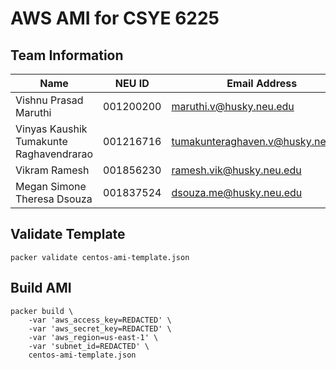 # AWS AMI for CSYE 6225

## Team Information

| Name | NEU ID | Email Address |
| --- | --- | --- |
| Vishnu Prasad Maruthi|001200200 |maruthi.v@husky.neu.edu |
| Vinyas Kaushik Tumakunte Raghavendrarao|001216716|tumakunteraghaven.v@husky.neu.edu|
| Vikram Ramesh|001856230|ramesh.vik@husky.neu.edu|
| Megan Simone Theresa Dsouza|001837524|dsouza.me@husky.neu.edu |

## Validate Template

```
packer validate centos-ami-template.json
```

## Build AMI

```
packer build \
    -var 'aws_access_key=REDACTED' \
    -var 'aws_secret_key=REDACTED' \
    -var 'aws_region=us-east-1' \
    -var 'subnet_id=REDACTED' \
    centos-ami-template.json
```
